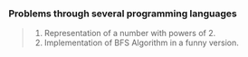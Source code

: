 ### Problems through several programming languages

> 1. Representation of a number with powers of 2.
> 2. Implementation of BFS Algorithm in a funny version.
